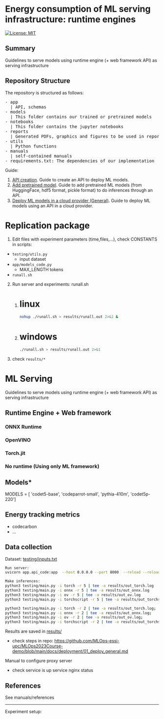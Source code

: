 # Energy consumption of ML serving infrastructure: runtime engines
[![License: MIT](https://img.shields.io/badge/License-MIT-yellow.svg)](https://opensource.org/licenses/MIT)

## Summary
Guidelines to serve models using runtime engine (+ web framework API) as serving infrastructure

## Repository Structure

The repository is structured as follows:

<pre/>
- app
  | API, schemas
- models
  | This folder contains our trained or pretrained models
- notebooks
  | This folder contains the jupyter notebooks
- reports
  | Generated PDFs, graphics and figures to be used in reporting
- utils
  | Python functions
- manuals
  | self-contained manuals
- requirements.txt: The dependencies of our implementation
</pre>

Guide:
1. [API creation](manuals/01_create_api.md). Guide to create an API to deploy ML models.
2. [Add pretrained model](manuals/02_add_models.md). Guide to add pretrained ML models (from HuggingFace, hdf5 format, pickle format) to do inferences through an API.
3. [Deploy ML models in a cloud provider (General)](manuals/03_deploy_general.md). Guide to deploy ML models using an API in a cloud provider.

# Replication package

1. Edit files with experiment parameters (time,files,...), check CONSTANTS in scripts:
  - ```testing/utils.py```
    - input dataset
  - ```app/models_code.py```
    - MAX_LENGTH tokens
  - ```runall.sh```
2. Run server and experiments: runall.sh
   1. # linux
      ```bash
      nohup ./runall.sh > results/runall.out 2>&1 &
      ```
   2. # windows
      ```bash
      ./runall.sh > results/runall.out 2>&1
      ```
3. check ```results/*```


# ML Serving

Guidelines to serve models using runtime engine (+ web framework API) as serving infrastructure

## Runtime Engine + Web framework
### ONNX Runtime
### OpenVINO
### Torch.jit
### No runtime (Using only ML framework)


## Models*

MODELS = [ 'codet5-base', 'codeparrot-small', 'pythia-410m', 'codet5p-220']

## Energy tracking metrics
- codecarbon
- ...

## Data collection
Dataset:
[testing/inputs.txt](testing/inputs.txt)

```bash
Run server:
uvicorn app.api_code:app  --host 0.0.0.0 --port 8000  --reload --reload-dir app

Make inferences:
python3 testing/main.py -i torch -r 5 | tee -a results/out_torch.log
python3 testing/main.py -i onnx -r 5 | tee -a results/out_onnx.log
python3 testing/main.py -i ov -r 5 | tee -a results/out_ov.log
python3 testing/main.py -i torchscript -r 5 | tee -a results/out_torchscript.log

python3 testing/main.py -i torch -r 2 | tee -a results/out_torch.log;
python3 testing/main.py -i onnx -r 2 | tee -a results/out_onnx.log;
python3 testing/main.py -i ov -r 2 | tee -a results/out_ov.log;
python3 testing/main.py -i torchscript -r 2 | tee -a results/out_torchscript.log;


```
Results are saved in [results/](results/)

- check steps in repo:
https://github.com/MLOps-essi-upc/MLOps2023Course-demo/blob/main/docs/deployment/01_deploy_general.md

Manual to configure proxy server
- check service is up
service nginx status

## References
See manuals/references


-------------------

Experiment setup:
